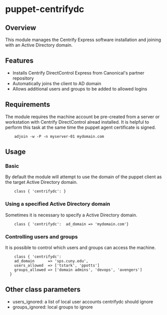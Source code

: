 # puppet-centrifydc

## Overview

This module manages the Centrify Express software installation and joining
with an Active Directory domain.

## Features

* Installs Centrify DirectControl Express from Canonical's partner repository
* Automatically joins the client to AD domain
* Allows additional users and groups to be added to allowed logins

## Requirements

The module requires the machine account be pre-created from a server or workstation with Centrify DirectControl alread installed. It is helpful to perform this task at the same time the puppet agent certificate is signed. 

```
    adjoin -w -P -n myserver-01 mydomain.com
```

## Usage

### Basic

By default the module will attempt to use the domain of the puppet client as the target Active Directory domain.

```
    class { 'centrifydc': }
```

### Using a specified Active Directory domain

Sometimes it is necessary to specify a Active Directory domain.  

```
    class { 'centrifydc':  ad_domain => 'mydomain.com'}
```

### Controlling users and groups

It is possible to control which users and groups can access the machine.

```
    class { 'centrifydc':
    ad_domain      => 'sps.cuny.edu',
    users_allowed  => ['tstark', 'ppotts']
    groups_allowed => ['domain admins', 'devops', 'avengers']
  }
```

## Other class parameters
* users_ignored: a list of local user accounts centrifydc should ignore
* groups_ignored: local groups to ignore
